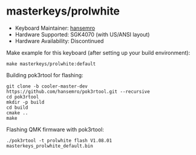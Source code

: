 # masterkeys/prolwhite

* Keyboard Maintainer: [hansemro](https://github.com/hansemro)
* Hardware Supported: SGK4070 (with US/ANSI layout)
* Hardware Availability: Discontinued

Make example for this keyboard (after setting up your build environment):

    make masterkeys/prolwhite:default

Building pok3rtool for flashing:

    git clone -b cooler-master-dev https://github.com/hansemro/pok3rtool.git --recursive
    cd pok3rtool
    mkdir -p build
    cd build
    cmake ..
    make

Flashing QMK firmware with pok3rtool:

    ./pok3rtool -t prolwhite flash V1.08.01 masterkeys_prolwhite_default.bin
